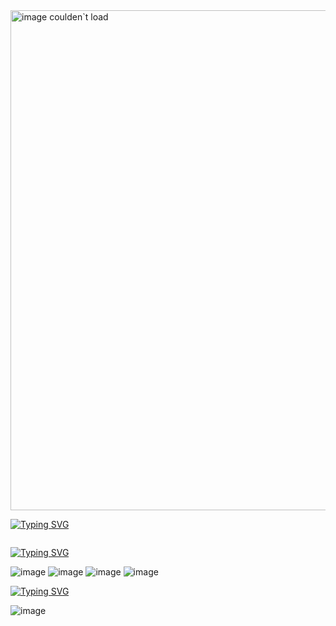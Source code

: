 <!-- Banner -->
<img src="https://raw.githubusercontent.com/Cristian-M0ntes/Imagenes/main/banner-c0dec3r0.png" alt="image coulden`t load" width="800">

<!-- Linea con movimiento -->
<img src="https://camo.githubusercontent.com/ea40cfc33ac9e94789b044995f312e432d41bc1fd371f413583092df7649ef3d/68747470733a2f2f692e696d6775722e636f6d2f644261534b57462e676966" alt="" class="" >

[![Typing SVG](https://readme-typing-svg.demolab.com?font=Fira+Code&pause=1000&random=false&width=435&lines=Welcome+to+my+mind+;This+repo+is+for+store+everything+;About+my+self+)](https://git.io/typing-svg)

<img src="https://camo.githubusercontent.com/ea40cfc33ac9e94789b044995f312e432d41bc1fd371f413583092df7649ef3d/68747470733a2f2f692e696d6775722e636f6d2f644261534b57462e676966" alt="" >


[![Typing SVG](https://readme-typing-svg.demolab.com?font=Fira+Code&pause=1000&color=5BF7D6&random=false&width=435&lines=%F0%9F%92%BB+Tech+Stack%3A)](https://git.io/typing-svg)

![image](https://github.com/Cristian-M0ntes/Cristian-M0ntes/assets/79603479/d052db19-5fc8-44db-a588-310a59d66f48)
![image](https://github.com/Cristian-M0ntes/Cristian-M0ntes/assets/79603479/c076502d-1610-4e60-9e94-45e59848a32d)
![image](https://github.com/Cristian-M0ntes/Cristian-M0ntes/assets/79603479/78777972-52b8-464a-9d92-33742c6b5a4c)
![image](https://github.com/Cristian-M0ntes/Cristian-M0ntes/assets/79603479/b5bb4525-538a-48fb-99e6-ad056dfa5d9f)



<!-- Github Statts -->
[![Typing SVG](https://readme-typing-svg.demolab.com?font=Fira+Code&pause=1000&color=5BF7D6&random=false&width=435&lines=%F0%9F%93%8A+GitHub+Stats%3A)](https://git.io/typing-svg)

![image](https://github.com/Cristian-M0ntes/Cristian-M0ntes/assets/79603479/387258d2-8619-4a0e-8442-d76cdcb73a93)







